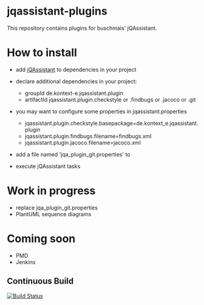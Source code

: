 jqassistant-plugins
===================
This repository contains plugins for buschmais' jQAssistant.

How to install
==============
* add [jQAssistant](http://jqassistant.org) to dependencies in your project

* declare additional dependencies in your project:
 
    - groupId de.kontext-e.jqassistant.plugin
    - artifactId jqassistant.plugin.checkstyle or .findbugs or .jacoco or .git

* you may want to configure some properties in jqassistant.properties

    - jqassistant.plugin.checkstyle.basepackage=de.kontext_e.jqassistant.plugin
    - jqassistant.plugin.findbugs.filename=findbugs.xml
    - jqassistant.plugin.jacoco.filename=jacoco.xml

* add a file named 'jqa_plugin_git.properties' to 

* execute jQAssistant tasks

Work in progress
================
* replace jqa_plugin_git.properties
* PlantUML sequence diagrams

Coming soon
===========
* PMD
* Jenkins

## Continuous Build

[![Build Status](https://travis-ci.org/kontext-e/jqassistant-plugins.svg?branch=master)](https://travis-ci.org/kontext-e/jqassistant-plugins)
